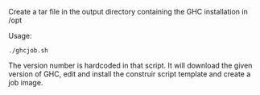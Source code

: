 Create a tar file in the output directory containing
the GHC installation in /opt


Usage:

    ./ghcjob.sh

The version number is hardcoded in that script. It will download
the given version of GHC, edit and install the construir script
template and create a job image.


